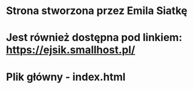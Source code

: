 # Strona stworzona przez Emila Siatkę

# Jest również dostępna pod linkiem: https://ejsik.smallhost.pl/

# Plik główny - index.html
